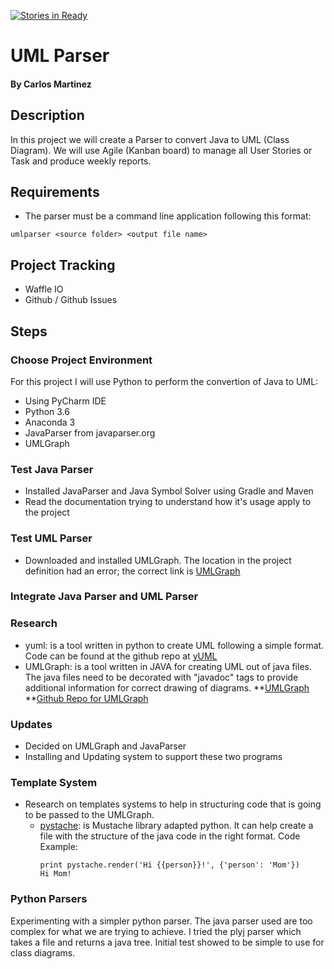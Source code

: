 [![Stories in Ready](https://badge.waffle.io/carlo379/UMLParser.png?label=ready&title=Ready)](http://waffle.io/carlo379/UMLParser)
# UML Parser
#### By Carlos Martinez

## Description
In this project we will create a Parser to convert Java to UML (Class Diagram).  We will use Agile (Kanban board) to manage all
User Stories or Task and produce weekly reports.

## Requirements
* The parser must be a command line application following this format:
```
umlparser <source folder> <output file name>
```

## Project Tracking
* Waffle IO
* Github / Github Issues

## Steps

### Choose Project Environment
For this project I will use Python to perform the convertion of Java to UML:
* Using PyCharm IDE
* Python 3.6
* Anaconda 3
* JavaParser from javaparser.org
* UMLGraph

### Test Java Parser
- Installed JavaParser and Java Symbol Solver using Gradle and Maven
- Read the documentation trying to understand how it's usage apply to the project

### Test UML Parser
- Downloaded and installed UMLGraph.  The location in the project definition had an error; the correct link is [UMLGraph](https://www.spinellis.gr/umlgraph/)
### Integrate Java Parser and UML Parser

### Research
* yuml: is a tool written in python to create UML following a simple format.  Code can be found at the github
repo at [yUML](https://github.com/wandernauta/yuml)
* UMLGraph: is a tool written in JAVA for creating UML out of java files.  The java files need to be decorated with
"javadoc" tags to provide additional information for correct drawing of diagrams.
**[UMLGraph](https://www.spinellis.gr/umlgraph/)
**[Github Repo for UMLGraph](https://github.com/dspinellis/UMLGraph)

### Updates
* Decided on UMLGraph and JavaParser
* Installing and Updating system to support these two programs

### Template System
* Research on templates systems to help in structuring code that is going to be passed to the UMLGraph.
  * [pystache](https://github.com/defunkt/pystache): is Mustache library adapted python.  It can help
    create a file with the structure of the java code in the right format.  Code Example:
    ```
    print pystache.render('Hi {{person}}!', {'person': 'Mom'})
    Hi Mom!
    ```
### Python Parsers
Experimenting with a simpler python parser.  The java parser used are too complex for what we are trying to achieve.  I tried the plyj parser
which takes a file and returns a java tree.  Initial test showed to be simple to use for class diagrams.

